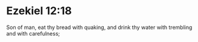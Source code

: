 # Ezekiel 12:18

Son of man, eat thy bread with quaking, and drink thy water with trembling and with carefulness;